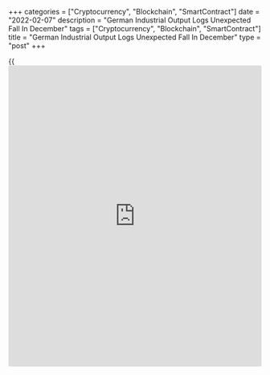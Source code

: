 +++
categories = ["Cryptocurrency", "Blockchain", "SmartContract"]
date = "2022-02-07"
description = "German Industrial Output Logs Unexpected Fall In December"
tags = ["Cryptocurrency", "Blockchain", "SmartContract"]
title = "German Industrial Output Logs Unexpected Fall In December"
type = "post"
+++

{{<iframe id="large-banner" src="https://www.bounty.group/#slide=19.0" width="100%" height="600" scrolling="no" style="border: 0px solid rgb(216, 221, 230); border-radius: 3px;">}}

Germany's industrial production declined unexpectedly in December due to
the sharp contraction in construction, data from Destatis revealed on
Monday.

Industrial output dropped 0.3 percent month-on-month, in contrast to the
revised 0.3 percent rise in November. This was the first fall in three
months. Economists had forecast a monthly growth of 0.4 percent.

On a yearly basis, industrial production decreased 4.1 percent,
following a 2.2 percent drop in the previous month.

Excluding energy and construction, industrial production rose by
adjusted 1.2 percent in December.

Within industry, the production of capital goods grew 2.5 percent and
that of intermediate goods by 0.6 percent. By contrast, consumer goods
output fell 0.5 percent.

Outside industry, energy production slid 0.7 percent and construction
output declined 7.3 percent in December.

In 2021 as a whole, production in the manufacturing sector was 3.0
percent higher than in 2020, but 5.5 percent lower than in the pre-
crisis year of 2019.

The small decline in production in December was not quite as bad as it
looks because it was largely due to a fall in construction activity, but
2021 was still a terrible year for German manufacturers as supply chain
problems kept vehicle production very low, Andrew Kenningham, an
economist at Capital Economics, said.

The economist said industrial production will increase gradually this
year.

Data released last week showed that factory orders grew at a slower pace
of 2.8 percent in December, but slower than the 3.6 percent expansion
seen in November.

For comments and feedback [contact](https://www.playgroundfx.com/contact/): editorial@rtt[news](https://www.letsplayfx.com/blog/forex-news-website/).com

[Economic News][1]

 **What parts of the world are seeing the best (and worst) economic
performances lately? Click[here][2] to check out our [Econ Scorecard][2]
and find out! See up-to-the-moment [ranking](https://www.playgroundfx.com/blog/crypto-exchange-ranking/)s for the best and worst
performers in [GDP][3], [unemployment rate][4], [inflation][5] and much
more.**

   1. www.rtt[news](https://www.letsplayfx.com/blog/forex-news-website/).com/Content/EconomicNews.aspx
   2. www.rtt[news](https://www.letsplayfx.com/blog/forex-news-website/).com/economic-scorecard/world-rank/industrial-production/highest-performance.aspx
   3. www.rtt[news](https://www.letsplayfx.com/blog/forex-news-website/).com/economic-scorecard/world-rank/GDP/highest-performance.aspx
   4. www.rtt[news](https://www.letsplayfx.com/blog/forex-news-website/).com/economic-scorecard/world-rank/unemployment-rate/lowest-performance.aspx
   5. www.rtt[news](https://www.letsplayfx.com/blog/forex-news-website/).com/economic-scorecard/world-rank/CPI/highest-performance.aspx